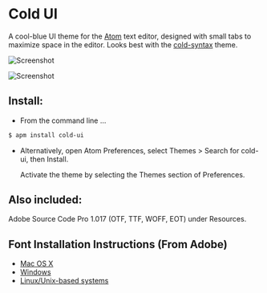 # Cold UI

A cool-blue UI theme for the [Atom](https://atom.io/) text editor, designed with small tabs to maximize space in the editor.
Looks best with the [cold-syntax](https://atom.io/themes/cold-syntax) theme.


![Screenshot](https://raw.githubusercontent.com/woznia62/cold-ui/master/cold-ui_packages.png)

![Screenshot](https://raw.githubusercontent.com/woznia62/cold-ui/master/cold-ui_python.png)

## Install:

- From the command line ...

```bash
$ apm install cold-ui
```


- Alternatively, open Atom Preferences, select Themes > Search for cold-ui, then Install.

  Activate the theme by selecting the Themes section of Preferences.

## Also included:

Adobe Source Code Pro 1.017 (OTF, TTF, WOFF, EOT) under Resources.

## Font Installation Instructions (From Adobe)

* [Mac OS X](http://support.apple.com/kb/HT2509)
* [Windows](http://windows.microsoft.com/en-us/windows-vista/install-or-uninstall-fonts)
* [Linux/Unix-based systems](https://github.com/adobe-fonts/source-code-pro/issues/17#issuecomment-8967116)
